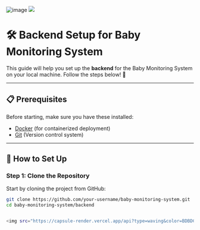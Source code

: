 ![image](https://github.com/user-attachments/assets/a385c0dc-0f69-45a5-93c8-c3f538d40e70)
<img src="https://capsule-render.vercel.app/api?type=waving&color=BDBDC8&height=150&section=header" />
# 🛠️ Backend Setup for Baby Monitoring System

This guide will help you set up the **backend** for the Baby Monitoring System on your local machine. Follow the steps below! 🚀

---

## 📋 Prerequisites

Before starting, make sure you have these installed:

- [Docker](https://www.docker.com/) (for containerized deployment)
- [Git](https://git-scm.com/) (Version control system)

---

## 🚀 How to Set Up

### Step 1: Clone the Repository
Start by cloning the project from GitHub:

```bash
git clone https://github.com/your-username/baby-monitoring-system.git
cd baby-monitoring-system/backend


<img src="https://capsule-render.vercel.app/api?type=waving&color=BDBDC8&height=150&section=footer" />

 
 
